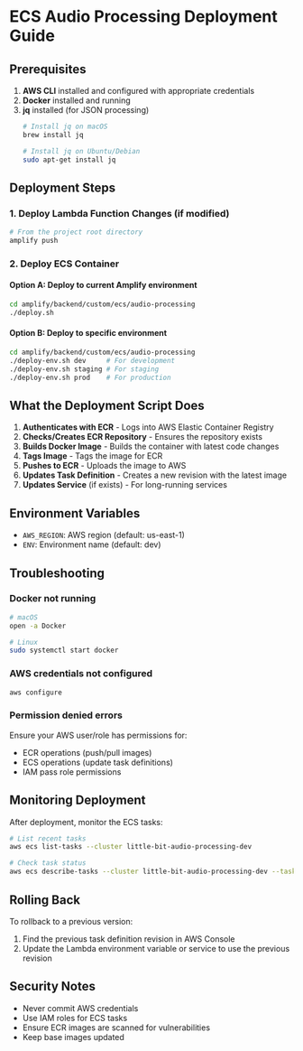 # ECS Audio Processing Deployment Guide

## Prerequisites

1. **AWS CLI** installed and configured with appropriate credentials
2. **Docker** installed and running
3. **jq** installed (for JSON processing)
   ```bash
   # Install jq on macOS
   brew install jq
   
   # Install jq on Ubuntu/Debian
   sudo apt-get install jq
   ```

## Deployment Steps

### 1. Deploy Lambda Function Changes (if modified)
```bash
# From the project root directory
amplify push
```

### 2. Deploy ECS Container

#### Option A: Deploy to current Amplify environment
```bash
cd amplify/backend/custom/ecs/audio-processing
./deploy.sh
```

#### Option B: Deploy to specific environment
```bash
cd amplify/backend/custom/ecs/audio-processing
./deploy-env.sh dev     # For development
./deploy-env.sh staging # For staging
./deploy-env.sh prod    # For production
```

## What the Deployment Script Does

1. **Authenticates with ECR** - Logs into AWS Elastic Container Registry
2. **Checks/Creates ECR Repository** - Ensures the repository exists
3. **Builds Docker Image** - Builds the container with latest code changes
4. **Tags Image** - Tags the image for ECR
5. **Pushes to ECR** - Uploads the image to AWS
6. **Updates Task Definition** - Creates a new revision with the latest image
7. **Updates Service** (if exists) - For long-running services

## Environment Variables

- `AWS_REGION`: AWS region (default: us-east-1)
- `ENV`: Environment name (default: dev)

## Troubleshooting

### Docker not running
```bash
# macOS
open -a Docker

# Linux
sudo systemctl start docker
```

### AWS credentials not configured
```bash
aws configure
```

### Permission denied errors
Ensure your AWS user/role has permissions for:
- ECR operations (push/pull images)
- ECS operations (update task definitions)
- IAM pass role permissions

## Monitoring Deployment

After deployment, monitor the ECS tasks:
```bash
# List recent tasks
aws ecs list-tasks --cluster little-bit-audio-processing-dev

# Check task status
aws ecs describe-tasks --cluster little-bit-audio-processing-dev --tasks <task-arn>
```

## Rolling Back

To rollback to a previous version:
1. Find the previous task definition revision in AWS Console
2. Update the Lambda environment variable or service to use the previous revision

## Security Notes

- Never commit AWS credentials
- Use IAM roles for ECS tasks
- Ensure ECR images are scanned for vulnerabilities
- Keep base images updated